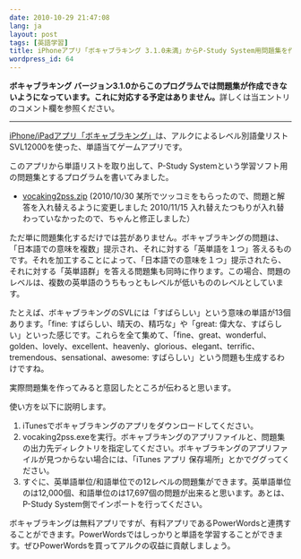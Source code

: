 ```yaml
---
date: 2010-10-29 21:47:08
lang: ja
layout: post
tags: [英語学習]
title: iPhoneアプリ「ボキャブラキング 3.1.0未満」からP-Study System用問題集を作る
wordpress_id: 64
---
```

<strong>ボキャブラキング バージョン3.1.0からこのプログラムでは問題集が作成できないようになっています。これに対応する予定はありません。</strong>詳しくは当エントリのコメント欄を参照ください。

<hr /><a href="http://itunes.apple.com/jp/app/id345698704">iPhone/iPadアプリ「ボキャブラキング」</a>は、アルクによるレベル別語彙リストSVL12000を使った、単語当てゲームアプリです。

このアプリから単語リストを取り出して、P-Study Systemという学習ソフト用の問題集とするプログラムを書いてみました。
<ul>
	<li> <a href="http://tasuku.suenaga.name/pub/english/vocaking2pss.zip">vocaking2pss.zip</a> (2010/10/30 某所でツッコミをもらったので、問題と解答を入れ替えるように変更しました 2010/11/15 入れ替えたつもりが入れ替わっていなかったので、ちゃんと修正しました）</li>
</ul>
ただ単に問題集化するだけでは芸がありません。ボキャブラキングの問題は、「日本語での意味を複数」提示され、それに対する「英単語を１つ」答えるものです。それを加工することによって、「日本語での意味を１つ」提示されたら、それに対する「英単語群」を答える問題集も同時に作ります。この場合、問題のレベルは、複数の英単語のうちもっともレベルが低いもののレベルとしています。

たとえば、ボキャブラキングのSVLには「すばらしい」という意味の単語が13個あります。「fine: すばらしい、晴天の、精巧な」や「great: 偉大な、すばらしい」といった感じです。これらを全て集めて、「fine、great、wonderful、golden、lovely、excellent、heavenly、glorious、elegant、terrific、tremendous、sensational、awesome: すばらしい」という問題も生成するわけですね。

実際問題集を作ってみると意図したところが伝わると思います。

使い方を以下に説明します。
<ol>
	<li>iTunesでボキャブラキングのアプリをダウンロードしてください。</li>
	<li>vocaking2pss.exeを実行。ボキャブラキングのアプリファイルと、問題集の出力先ディレクトリを指定してください。ボキャブラキングのアプリファイルが見つからない場合には、「iTunes アプリ 保存場所」とかでググってください。</li>
	<li>すぐに、英単語単位/和語単位での12レベルの問題集ができます。英単語単位のは12,000個、和語単位のは17,697個の問題が出来ると思います。あとは、P-Study System側でインポートを行ってください。</li>
</ol>
ボキャブラキングは無料アプリですが、有料アプリであるPowerWordsと連携することができます。PowerWordsではしっかりと単語を学習することができます。ぜひPowerWordsを買ってアルクの収益に貢献しましょう。
